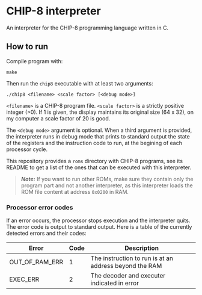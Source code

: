 # CHIP-8 interpreter
An interpreter for the CHIP-8 programming language written in C.

## How to run
Compile program with:

`
make
`

Then run the `chip8` executable with at least two arguments:

`
./chip8 <filename> <scale factor> [<debug mode>]
`

`<filename>` is a CHIP-8 program file. `<scale factor>` is a strictly positive
integer (>0). If 1 is given, the display maintains its original size (64 x 32),
on my computer a scale factor of 20 is good.

The `<debug mode>` argument is optional. When a third argument is provided, the
interpreter runs in debug mode that prints to standard output the state of the
registers and the instruction code to run, at the begining of each processor
cycle.

This repository provides a `roms` directory with CHIP-8 programs, see its README
to get a list of the ones that can be executed with this interpreter.

> **_Note:_** If you want to run other ROMs, make sure they contain only the
program part and not another interpreter, as this interpreter loads the ROM file
content at address `0x0200` in RAM.

### Processor error codes
If an error occurs, the processor stops execution and the interpreter quits. The
error code is output to standard output. Here is a table of the currently
detected errors and their codes:

| Error | Code | Description |
|-------|------|-------------|
| OUT_OF_RAM_ERR | 1 | The instruction to run is at an address beyond the RAM |
| EXEC_ERR | 2 | The decoder and executer indicated in error |
